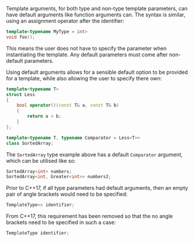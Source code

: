 Template arguments, for both type and non-type template parameters, can have default arguments like function arguments can. The syntax is similar, using an assignment operator after the identifier:

```cpp
template<typename MyType = int>
void foo();
```

This means the user does not have to specify the parameter when instantiating the template. Any default parameters must come after non-default parameters.

Using default arguments allows for a sensible default option to be provided for a template, while also allowing the user to specify there own:

```cpp
template<typename T>
struct Less
{
	bool operator()(const T& a, const T& b)
	{
		return a < b;
	}
};

template<typename T, typename Comparator = Less<T>>
class SortedArray;
```

The `SortedArray` type example above has a default `Comparator` argument, which can be utilised like so:

```cpp
SortedArray<int> numbers;
SortedArray<int, Greater<int>> numbers2;
```

Prior to C++17, if all type parameters had default arguments, then an empty pair of angle brackets would need to be specified:

```cpp
TemplateType<> identifier;
```

From C++17, this requirement has been removed so that the no angle brackets need to be specified in such a case:

```cpp
TemplateType identifier;
```

